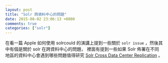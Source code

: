 ```yaml
---
layout: post
title: "Solr 跨資料中心的問題"
date: 2015-08-02 23:06:13 +0800
comments: true
categories: ["solr"]
---
```


<!-- more -->


在看一篇 Apple 如何使用 solrcould 的演講上提到一些關於 `solr issue` ，然後其中有個是關於 solr 在跨資料中心的問題，
裡面有提到一些如果 Solr 佈署在不同地區的資料中心會遇到哪些問題值得研究 [Solr Cross Data Center Replication] 。

[Solr Cross Data Center Replication]:http://yonik.com/solr-cross-data-center-replication/